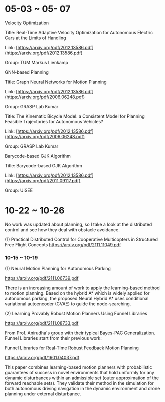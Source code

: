 
# 05-03 ~ 05- 07

Velocity Optimization

Title: Real-Time Adaptive Velocity Optimization for Autonomous Electric Cars at the Limits of Handling

Link: [https://arxiv.org/pdf/2012.13586.pdf](https://arxiv.org/pdf/2012.13586.pdf)

Group: TUM Markus Lienkamp



GNN-based Planning

Title: Graph Neural Networks for Motion Planning

Link: [https://arxiv.org/pdf/2012.13586.pdf](https://arxiv.org/pdf/2006.06248.pdf)




Group: GRASP Lab Kumar

Title: The Kinematic Bicycle Model: a Consistent Model for Planning Feasible Trajectories for Autonomous Vehicles?

Link: [https://arxiv.org/pdf/2012.13586.pdf](https://arxiv.org/pdf/2006.06248.pdf)

Group: GRASP Lab Kumar



Barycode-based GJK Algorithm

Title: Barycode-based GJK Algorithm

Link: [https://arxiv.org/pdf/2012.13586.pdf](https://arxiv.org/pdf/2011.09117.pdf)

Group: UISEE


# 10-22 ~ 10-26

No work was updated about planning, so I take a look at the distributed control and see how they deal with obstacle avoidance. 

(1) Practical Distributed Control for Cooperative Multicopters in Structured Free Flight Concepts
https://arxiv.org/pdf/2111.11049.pdf



### 10-15 ~ 10-19


(1) Neural Motion Planning for Autonomous Parking

https://arxiv.org/pdf/2111.06739.pdf


There is an increasing amount of work to apply the learning-based method to motion planning. Based on the hybrid A* which is widely applied for autonomous parking, the proposed Neural Hybrid A* uses conditional variational autoencoder (CVAE) to guide the node-searching.



(2) Learning Provably Robust Motion Planners Using Funnel Libraries

https://arxiv.org/pdf/2111.08733.pdf



From Prof. Anirudha's group with their typical Bayes-PAC Generalization. Funnel Libraries start from their previous work:



Funnel Libraries for Real-Time Robust Feedback Motion Planning

https://arxiv.org/pdf/1601.04037.pdf



This paper combines learning-based motion planners with probabilistic guarantees of success in novel environments that hold uniformly for any dynamic disturbances within an admissible set (outer approximation of the forward reachable sets). They validate their method in the simulation for both autonomous driving navigation in the dynamic environment and drone planning under external disturbance. 


